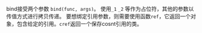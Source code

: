 bind接受两个参数 `bind(func, args)`。
使用`_1` `_2` 等作为占位符，其他的参数以传值方式进行拷贝传递。
要想绑定引用参数，则需要使用函数`ref`，它返回一个对象，包含给定的引用。`cref`返回一个保存cosnt引用的类。